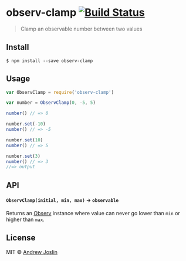 # observ-clamp [![Build Status](https://travis-ci.org/ajoslin/observ-clamp.svg?branch=master)](https://travis-ci.org/ajoslin/observ-clamp)

> Clamp an observable number between two values


## Install

```
$ npm install --save observ-clamp
```


## Usage

```js
var ObservClamp = require('observ-clamp')

var number = ObservClamp(0, -5, 5)

number() // => 0

number.set(-10)
number() // => -5

number.set(10)
number() // => 5

number.set(3)
number() // => 3
//=> output
```

## API

#### `ObservClamp(initial, min, max)` -> `observable`

Returns an [Observ](https://github.com/raynos/observ) instance where value can never go lower than `min` or higher than `max`.

## License

MIT © [Andrew Joslin](http://ajoslin.com)
